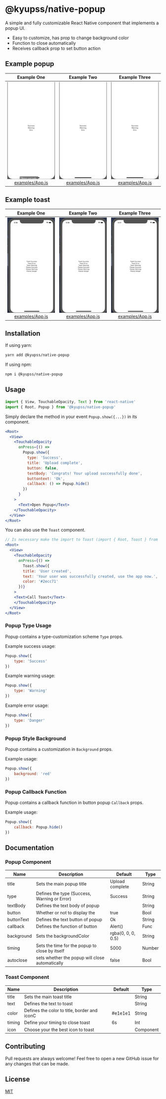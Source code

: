 # @kyupss/native-popup

A simple and fully customizable React Native component that implements a popup UI.

- Easy to customize, has prop to change background color
- Function to close automatically
- Receives callback prop to set button action

## Example popup

|                          Example One                          |                          Example Two                          |                         Example Three                         |
| :-----------------------------------------------------------: | :-----------------------------------------------------------: | :-----------------------------------------------------------: |
| ![](assets/popup-ui_1.gif) [examples/App.js](examples/App.js) | ![](assets/popup-ui_2.gif) [examples/App.js](examples/App.js) | ![](assets/popup-ui_3.gif) [examples/App.js](examples/App.js) |


## Example toast

|                          Example One                          |                          Example Two                          |                         Example Three                         |
| :-----------------------------------------------------------: | :-----------------------------------------------------------: | :-----------------------------------------------------------: |
| ![](assets/toast-01.gif) [examples/App.js](examples/App.js) | ![](assets/toast-02.gif) [examples/App.js](examples/App.js) | ![](assets/toast-03.gif) [examples/App.js](examples/App.js) |

## Installation

If using yarn:

```sh
yarn add @kyupss/native-popup
```

If using npm:

```sh
npm i @kyupss/native-popup
```

## Usage

```js
import { View, TouchableOpacity, Text } from 'react-native'
import { Root, Popup } from '@kyupss/native-popup'
```

Simply declare the method in your event `Popup.show({...})` in its component.

```jsx
<Root>
  <View>
    <TouchableOpacity
      onPress={() =>
        Popup.show({
          type: 'Success',
          title: 'Upload complete',
          button: false,
          textBody: 'Congrats! Your upload successfully done',
          buttontext: 'Ok',
          callback: () => Popup.hide()
        })
      }
    >
      <Text>Open Popup</Text>
    </TouchableOpacity>
  </View>
</Root>
```

You can also use the `Toast` component.

```jsx
// Is necessary make the import to Toast (import { Root, Toast } from 'popup-ui')
<Root>
  <View>
    <TouchableOpacity
      onPress={() => 
        Toast.show({
        title: 'User created',
        text: 'Your user was successfully created, use the app now.',
        color: '#2ecc71'
      })}
    >
    <Text>Call Toast</Text>
    </TouchableOpacity>
  </View>
</Root>
```

### Popup Type Usage

Popup contains a type-customization scheme `Type` props.

Example success usage:

```js
Popup.show({
    type: 'Success'
})
```

Example warning usage:

```js
Popup.show({
    type: 'Warning'
})
```

Example error usage:

```js
Popup.show({
    type: 'Danger'
})
```

### Popup Style Background

Popup contains a customization in `Background` props.

Example usage:

```js
Popup.show({
    background: 'red'
})
```

### Popup Callback Function

Popup contains a callback function in button popup `Callback` props.

Example usage:

```js
Popup.show({
    callback: Popup.hide()
})
```


## Documentation

### Popup Component

| Name       | Description                                     | Default            | Type   |
| ---------- | ----------------------------------------------- | ------------------ | ------ |
| title      | Sets the main popup title                       | Upload complete    | String |
| type       | Defines the type (Success, Warning or Error)    | Success            | String |
| textBody   | Defines the text body of popup                  |                    | String |
| button     | Whether or not to display the                   | true               | Bool   |
| buttonText | Defines the text button of popup                | Ok                 | String |
| callback   | Defines the function of button                  | Alert()            | Func   |
| background | Sets the backgroundColor                        | rgba(0, 0, 0, 0.5) | String |
| timing     | Sets the time for the popup to close by itself  | 5000               | Number |
| autoclose  | sets whether the popup will close automatically | false              | Bool   |


### Toast Component

| Name       | Description                                     | Default            | Type      |
| ---------- | ----------------------------------------------- | ------------------ | --------- |
| title      | Sets the main toast title                       |                    | String    |
| text       | Defines the text to toast                       |                    | String    |
| color      | Defines the color to title, border and iconC    | #e1e1e1            | String    |
| timing     | Define your timing to close toast               | 6s                 | Int       |
| icon       | Choose your the best icon to toast              |                    | Component |

## Contributing

Pull requests are always welcome! Feel free to open a new GitHub issue for any changes that can be made.

## License

[MIT](./LICENSE)

